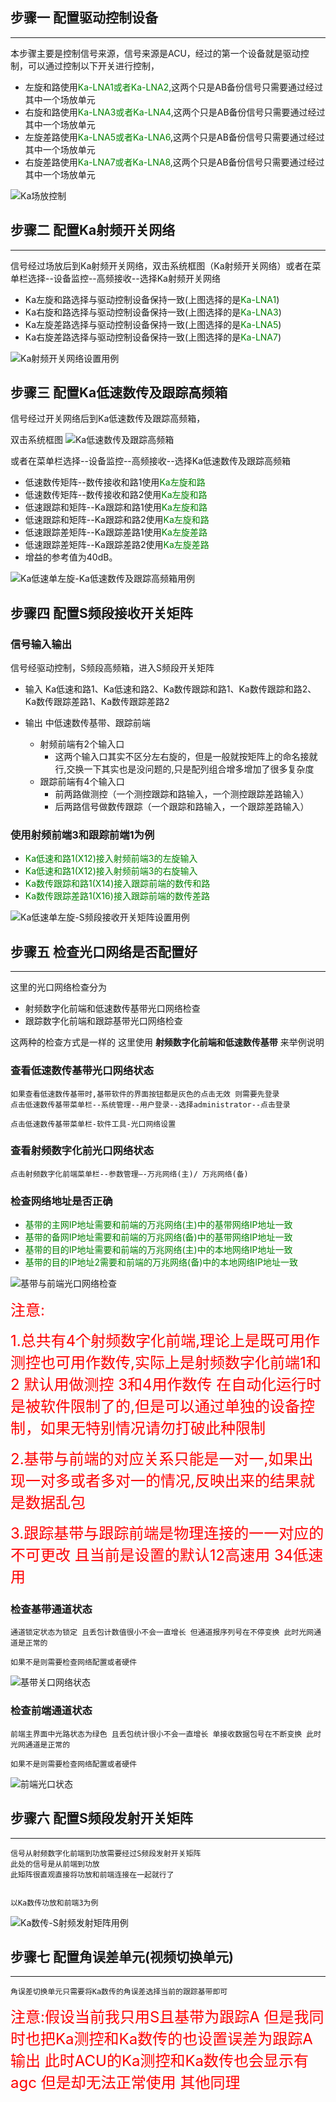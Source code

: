 ## 步骤一 配置驱动控制设备
***

本步骤主要是控制信号来源，信号来源是ACU，经过的第一个设备就是驱动控制，可以通过控制以下开关进行控制，

*   左旋和路使用<font color=green>Ka-LNA1或者Ka-LNA2</font>,这两个只是AB备份信号只需要通过经过其中一个场放单元
*   右旋和路使用<font color=green>Ka-LNA3或者Ka-LNA4</font>,这两个只是AB备份信号只需要通过经过其中一个场放单元
*   左旋差路使用<font color=green>Ka-LNA5或者Ka-LNA6</font>,这两个只是AB备份信号只需要通过经过其中一个场放单元
*   右旋差路使用<font color=green>Ka-LNA7或者Ka-LNA8</font>,这两个只是AB备份信号只需要通过经过其中一个场放单元



![Ka场放控制](image/Ka场放控制.png)



## 步骤二  配置Ka射频开关网络
***

信号经过场放后到Ka射频开关网络，双击系统框图（Ka射频开关网络）或者在菜单栏选择--设备监控--高频接收--选择Ka射频开关网络

*   Ka左旋和路选择与驱动控制设备保持一致(上图选择的是<font color=green>Ka-LNA1</font>)
*   Ka右旋和路选择与驱动控制设备保持一致(上图选择的是<font color=green>Ka-LNA3</font>)
*   Ka左旋差路选择与驱动控制设备保持一致(上图选择的是<font color=green>Ka-LNA5</font>)
*   Ka右旋差路选择与驱动控制设备保持一致(上图选择的是<font color=green>Ka-LNA7</font>)


![Ka射频开关网络设置用例](image/Ka射频开关网络设置用例.png)

## 步骤三 配置Ka低速数传及跟踪高频箱
信号经过开关网络后到Ka低速数传及跟踪高频箱，

双击系统框图
![Ka低速数传及跟踪高频箱](image/Ka低速数传及跟踪高频箱.png)

或者在菜单栏选择--设备监控--高频接收--选择Ka低速数传及跟踪高频箱

*   低速数传矩阵--数传接收和路1使用<font color=green>Ka左旋和路</font>
*   低速数传矩阵--数传接收和路2使用<font color=green>Ka左旋和路</font>
*   低速跟踪和矩阵--Ka跟踪和路1使用<font color=green>Ka左旋和路</font>
*   低速跟踪和矩阵--Ka跟踪和路2使用<font color=green>Ka左旋和路</font>
*   低速跟踪差矩阵--Ka跟踪差路1使用<font color=green>Ka左旋差路</font>
*   低速跟踪差矩阵--Ka跟踪差路2使用<font color=green>Ka左旋差路</font>
*   增益的参考值为40dB。

![Ka低速单左旋-Ka低速数传及跟踪高频箱用例](image/Ka低速单左旋-Ka低速数传及跟踪高频箱用例.png)

## 步骤四 配置S频段接收开关矩阵

### 信号输入输出

信号经驱动控制，S频段高频箱，进入S频段开关矩阵

*   输入 Ka低速和路1、Ka低速和路2、Ka数传跟踪和路1、Ka数传跟踪和路2、Ka数传跟踪差路1、Ka数传跟踪差路2

*   输出 中低速数传基带、跟踪前端
    *   射频前端有2个输入口
        *   这两个输入口其实不区分左右旋的，但是一般就按矩阵上的命名接就行,交换一下其实也是没问题的,只是配列组合增多增加了很多复杂度
    *   跟踪前端有4个输入口 
        *   前两路做测控（一个测控跟踪和路输入，一个测控跟踪差路输入）
        *   后两路信号做数传跟踪（一个跟踪和路输入，一个跟踪差路输入）

### 使用射频前端3和跟踪前端1为例

*   <font color=green>Ka低速和路1(X12)接入射频前端3的左旋输入</font>
*   <font color=green>Ka低速和路1(X12)接入射频前端3的右旋输入</font>
*   <font color=green>Ka数传跟踪和路1(X14)接入跟踪前端的数传和路</font>
*   <font color=green>Ka数传跟踪差路1(X16)接入跟踪前端的数传差路</font>

![Ka低速单左旋-S频段接收开关矩阵设置用例](image/Ka低速单左旋-S频段接收开关矩阵设置用例.png)

##  步骤五 检查光口网络是否配置好
***

这里的光口网络检查分为 

*   射频数字化前端和低速数传基带光口网络检查
*   跟踪数字化前端和跟踪基带光口网络检查

这两种的检查方式是一样的 这里使用 **射频数字化前端和低速数传基带** 来举例说明

### 查看低速数传基带光口网络状态  

    如果查看低速数传基带时,基带软件的界面按钮都是灰色的点击无效 则需要先登录
    点击低速数传基带菜单栏--系统管理--用户登录--选择administrator--点击登录

    点击低速数传基带菜单栏-软件工具-光口网络设置

### 查看射频数字化前光口网络状态

    点击射频数字化前端菜单栏--参数管理—-万兆网络(主)/ 万兆网络(备)

### 检查网络地址是否正确

-    <font color=green>基带的主网IP地址需要和前端的万兆网络(主)中的基带网络IP地址一致</font>
-    <font color=green>基带的备网IP地址需要和前端的万兆网络(备)中的基带网络IP地址一致</font>
-    <font color=green>基带的目的IP地址需要和前端的万兆网络(主)中的本地网络IP地址一致</font>
-    <font color=green>基带的目的IP地址2需要和前端的万兆网络(备)中的本地网络IP地址一致</font>

![基带与前端光口网络检查](image/基带与前端光口网络检查.png)

<font size=5 color=red>注意:</font>

<font size=5 color=red>1.总共有4个射频数字化前端,理论上是既可用作测控也可用作数传,实际上是射频数字化前端1和2 默认用做测控 3和4用作数传 在自动化运行时是被软件限制了的,但是可以通过单独的设备控制，如果无特别情况请勿打破此种限制</font>

<font size=5 color=red>2.基带与前端的对应关系只能是一对一,如果出现一对多或者多对一的情况,反映出来的结果就是数据乱包</font>

<font size=5 color=red>3.跟踪基带与跟踪前端是物理连接的一一对应的不可更改 且当前是设置的默认12高速用 34低速用 </font>


### 检查基带通道状态

    通道锁定状态为锁定 且丢包计数值很小不会一直增长 但通道报序列号在不停变换 此时光网通道是正常的

    如果不是则需要检查网络配置或者硬件

![基带关口网络状态](image/基带关口网络状态.png)

###	检查前端通道状态

    前端主界面中光路状态为绿色 且丢包统计很小不会一直增长 单接收数据包号在不断变换 此时光网通道是正常的

    如果不是则需要检查网络配置或者硬件

![前端光口状态](image/前端光口状态.png)


## 步骤六 配置S频段发射开关矩阵
***

    信号从射频数字化前端到功放需要经过S频段发射开关矩阵
    此处的信号是从前端到功放
    此矩阵很直观直接将功放和前端连接在一起就行了
    

    以Ka数传功放和前端3为例

![Ka数传-S射频发射矩阵用例](image/Ka数传-S射频发射矩阵用例.png)

## 步骤七  配置角误差单元(视频切换单元)
***

    角误差切换单元只需要将Ka数传的角误差选择当前的跟踪基带即可

<font size=5 color=red>注意:假设当前我只用S且基带为跟踪A 但是我同时也把Ka测控和Ka数传的也设置误差为跟踪A输出 此时ACU的Ka测控和Ka数传也会显示有agc 但是却无法正常使用 其他同理 </font>
